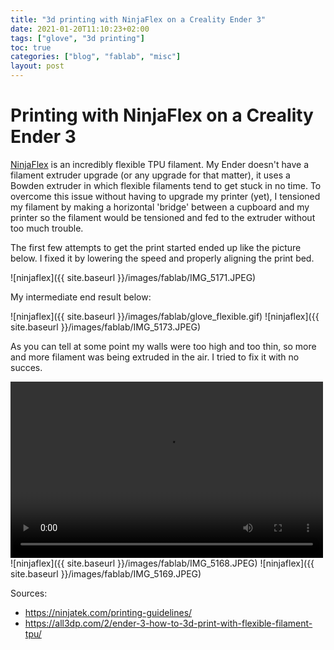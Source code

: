 ```yaml
---
title: "3d printing with NinjaFlex on a Creality Ender 3"
date: 2021-01-20T11:10:23+02:00
tags: ["glove", "3d printing"]
toc: true
categories: ["blog", "fablab", "misc"]
layout: post
---
```


# Printing with NinjaFlex on a Creality Ender 3
[NinjaFlex](https://ninjatek.com/ninjaflex/) is an incredibly flexible TPU filament. My Ender doesn't have a filament extruder upgrade (or any upgrade for that matter), it uses a Bowden extruder in which flexible filaments tend to get stuck in no time. To overcome this issue without having to upgrade my printer (yet), I tensioned my filament by making a horizontal 'bridge' between a cupboard and my printer so the filament would be tensioned and fed to the extruder without too much trouble. 

The first few attempts to get the print started ended up like the picture below. I fixed it by lowering the speed and properly aligning the print bed.

![ninjaflex]({{ site.baseurl }}/images/fablab/IMG_5171.JPEG)

My intermediate end result below:

<div markdown="1" class="row-2">
![ninjaflex]({{ site.baseurl }}/images/fablab/glove_flexible.gif)
![ninjaflex]({{ site.baseurl }}/images/fablab/IMG_5173.JPEG)
</div>

As you can tell at some point my walls were too high and too thin, so more and more filament was being extruded in the air. I tried to fix it with no succes.

<video width="500" height="282" controls>
  <source src="{{ site.baseurl }}/images/fablab/IMG_0382.mp4" type="video/mp4">
</video>

<div markdown="1" class="row-2">
![ninjaflex]({{ site.baseurl }}/images/fablab/IMG_5168.JPEG)
![ninjaflex]({{ site.baseurl }}/images/fablab/IMG_5169.JPEG)
</div>



Sources: 
- <https://ninjatek.com/printing-guidelines/>
- <https://all3dp.com/2/ender-3-how-to-3d-print-with-flexible-filament-tpu/>
